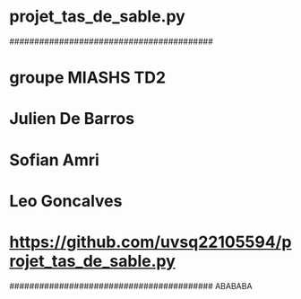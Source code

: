 # projet_tas_de_sable.py
#########################################
# groupe MIASHS TD2
# Julien De Barros 
# Sofian Amri
# Leo Goncalves
# https://github.com/uvsq22105594/projet_tas_de_sable.py
#########################################
ABABABA
